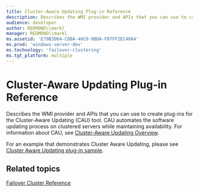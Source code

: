```yaml
---
title: Cluster-Aware Updating Plug-in Reference
description: Describes the WMI provider and APIs that you can use to create plug-ins for the Cluster-Aware Updating (CAU) tool. CAU automates the software updating process on clustered servers while maintaining availability.
audience: developer
author: REDMOND\\markl
manager: REDMOND\\markl
ms.assetid: 'E79B3D64-CDBA-40C0-9BDA-F07FF2EC40A4'
ms.prod: 'windows-server-dev'
ms.technology: 'failover-clustering'
ms.tgt_platform: multiple
---
```


# Cluster-Aware Updating Plug-in Reference

Describes the WMI provider and APIs that you can use to create plug-ins for the Cluster-Aware Updating (CAU) tool. CAU automates the software updating process on clustered servers while maintaining availability. For information about CAU, see [Cluster-Aware Updating Overview](https://TechNet.Microsoft.Com/library/hh831694.aspx).

For an example that demonstrates Cluster Aware Updating, please see [Cluster Aware Updating plug-in sample](https://Code.MSDN.Microsoft.Com/windowsdesktop/Cluster-Aware-Updating-6a8854c9).

## Related topics

<dl> <dt>

[Failover Cluster Reference](failover-cluster-reference.md)
</dt> </dl>

 

 




